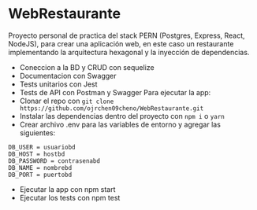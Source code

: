 ﻿# WebRestaurante
Proyecto personal de practica del stack PERN (Postgres, Express, React, NodeJS), para crear una aplicación web, en este caso un restaurante implementando la arquitectura hexagonal y la inyección de dependencias.
- Coneccion a la BD y CRUD con sequelize
- Documentacion con Swagger
- Tests unitarios con Jest
- Tests de API con Postman y Swagger
Para ejecutar la app:
- Clonar el repo con ```git clone https://github.com/ojrchen09cheno/WebRestaurante.git```
- Instalar las dependencias dentro del proyecto con ```npm i``` o ```yarn``` 
- Crear archivo .env para las variables de entorno y agregar las siguientes:
``` PORT = puertoapp
DB_USER = usuariobd
DB_HOST = hostbd
DB_PASSWORD = contrasenabd
DB_NAME = nombrebd
DB_PORT = puertobd
```
- Ejecutar la app con npm start
- Ejecutar los tests con npm test
